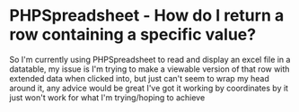 
# PHPSpreadsheet - How do I return a row containing a specific value?

So I'm currently using PHPSpreadsheet to read and display an excel file in a datatable, my issue is I'm trying to make a viewable version of that row with extended data when clicked into, but just can't seem to wrap my head around it, any advice would be great
I've got it working by coordinates by it just won't work for what I'm trying/hoping to achieve

        